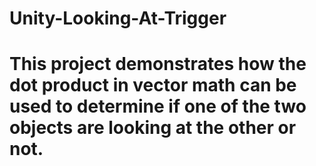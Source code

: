 # Unity-Looking-At-Trigger

# This project demonstrates how the dot product in vector math can be used to determine if one of the two objects are looking at the other or not.
